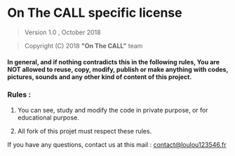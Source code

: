 # On The CALL specific license

> Version 1.0 , October 2018

> Copyright (C) 2018 **"On The CALL"** team

#### In general, and if nothing contradicts this in the following rules, You are NOT allowed to reuse, copy, modify, publish or make anything with codes, pictures, sounds and any other kind of content of this project.

### Rules :

1. You can see, study and modify the code in private purpose, or for educational purpose.

2. All fork of this projet must respect these rules.

If you have any questions, contact us at this mail : contact@loulou123546.fr
